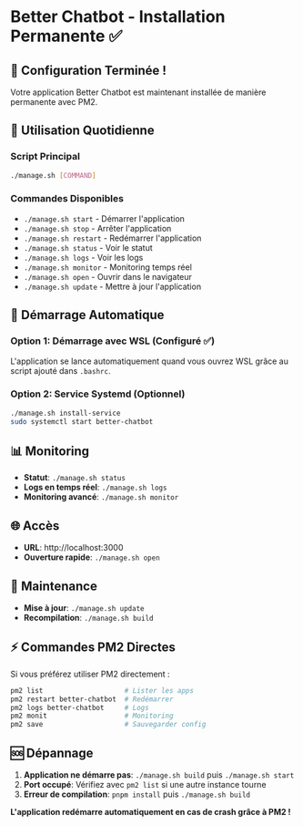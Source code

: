 # Better Chatbot - Installation Permanente ✅

## 🎉 Configuration Terminée !

Votre application Better Chatbot est maintenant installée de manière permanente avec PM2.

## 🚀 Utilisation Quotidienne

### Script Principal
```bash
./manage.sh [COMMAND]
```

### Commandes Disponibles
- `./manage.sh start` - Démarrer l'application
- `./manage.sh stop` - Arrêter l'application
- `./manage.sh restart` - Redémarrer l'application
- `./manage.sh status` - Voir le statut
- `./manage.sh logs` - Voir les logs
- `./manage.sh monitor` - Monitoring temps réel
- `./manage.sh open` - Ouvrir dans le navigateur
- `./manage.sh update` - Mettre à jour l'application

## 🔄 Démarrage Automatique

### Option 1: Démarrage avec WSL (Configuré ✅)
L'application se lance automatiquement quand vous ouvrez WSL grâce au script ajouté dans `.bashrc`.

### Option 2: Service Systemd (Optionnel)
```bash
./manage.sh install-service
sudo systemctl start better-chatbot
```

## 📊 Monitoring

- **Statut**: `./manage.sh status`
- **Logs en temps réel**: `./manage.sh logs`
- **Monitoring avancé**: `./manage.sh monitor`

## 🌐 Accès

- **URL**: http://localhost:3000
- **Ouverture rapide**: `./manage.sh open`

## 🔧 Maintenance

- **Mise à jour**: `./manage.sh update`
- **Recompilation**: `./manage.sh build`

## ⚡ Commandes PM2 Directes

Si vous préférez utiliser PM2 directement :
```bash
pm2 list                    # Lister les apps
pm2 restart better-chatbot  # Redémarrer
pm2 logs better-chatbot     # Logs
pm2 monit                   # Monitoring
pm2 save                    # Sauvegarder config
```

## 🆘 Dépannage

1. **Application ne démarre pas**: `./manage.sh build` puis `./manage.sh start`
2. **Port occupé**: Vérifiez avec `pm2 list` si une autre instance tourne
3. **Erreur de compilation**: `pnpm install` puis `./manage.sh build`

**L'application redémarre automatiquement en cas de crash grâce à PM2 !**